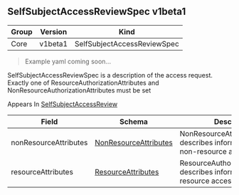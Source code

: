 ## SelfSubjectAccessReviewSpec v1beta1

Group        | Version     | Kind
------------ | ---------- | -----------
Core | v1beta1 | SelfSubjectAccessReviewSpec

> Example yaml coming soon...



SelfSubjectAccessReviewSpec is a description of the access request.  Exactly one of ResourceAuthorizationAttributes and NonResourceAuthorizationAttributes must be set

<aside class="notice">
Appears In  <a href="#selfsubjectaccessreview-v1beta1">SelfSubjectAccessReview</a> </aside>

Field        | Schema     | Description
------------ | ---------- | -----------
nonResourceAttributes | [NonResourceAttributes](#nonresourceattributes-v1beta1) | NonResourceAttributes describes information for a non-resource access request
resourceAttributes | [ResourceAttributes](#resourceattributes-v1beta1) | ResourceAuthorizationAttributes describes information for a resource access request

